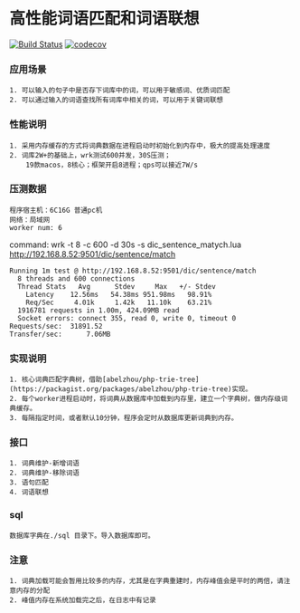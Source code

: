 
# 高性能词语匹配和词语联想
[![Build Status](https://travis-ci.com/lizhanfei/dic.svg?branch=master)](https://travis-ci.com/lizhanfei/dic)
[![codecov](https://codecov.io/gh/lizhanfei/dic/branch/master/graph/badge.svg)](https://codecov.io/gh/lizhanfei/dic)
### 应用场景
    1. 可以输入的句子中是否存下词库中的词，可以用于敏感词、优质词匹配
    2. 可以通过输入的词语查找所有词库中相关的词，可以用于关键词联想
    
### 性能说明
    1. 采用内存缓存的方式将词典数据在进程启动时初始化到内存中，极大的提高处理速度
    2. 词库2W+的基础上，wrk测试600并发，30S压测；
        19款macos，8核心；框架开启8进程；qps可以接近7W/s
    
### 压测数据
    程序宿主机：6C16G 普通pc机 
    网络：局域网
    worker num: 6
command: wrk -t 8 -c 600 -d 30s -s dic_sentence_matych.lua  http://192.168.8.52:9501/dic/sentence/match
```shell
Running 1m test @ http://192.168.8.52:9501/dic/sentence/match
  8 threads and 600 connections
  Thread Stats   Avg      Stdev     Max   +/- Stdev
    Latency    12.56ms   54.38ms 951.98ms   98.91%
    Req/Sec     4.01k     1.42k   11.10k    63.21%
  1916781 requests in 1.00m, 424.09MB read
  Socket errors: connect 355, read 0, write 0, timeout 0
Requests/sec:  31891.52
Transfer/sec:      7.06MB
```
    
### 实现说明
    1. 核心词典匹配字典树，借助[abelzhou/php-trie-tree](https://packagist.org/packages/abelzhou/php-trie-tree)实现。
    2. 每个worker进程启动时，将词典从数据库中加载到内存里，建立一个字典树，做内存级词典缓存。
    3. 每隔指定时间，或者默认10分钟，程序会定时从数据库更新词典到内存。

### 接口
    1. 词典维护-新增词语
    2. 词典维护-移除词语
    3. 语句匹配
    4. 词语联想

### sql
    数据库字典在./sql 目录下。导入数据库即可。
   
### 注意
    1. 词典加载可能会暂用比较多的内存，尤其是在字典重建时，内存峰值会是平时的两倍，请注意内存的分配
    2. 峰值内存在系统加载完之后，在日志中有记录